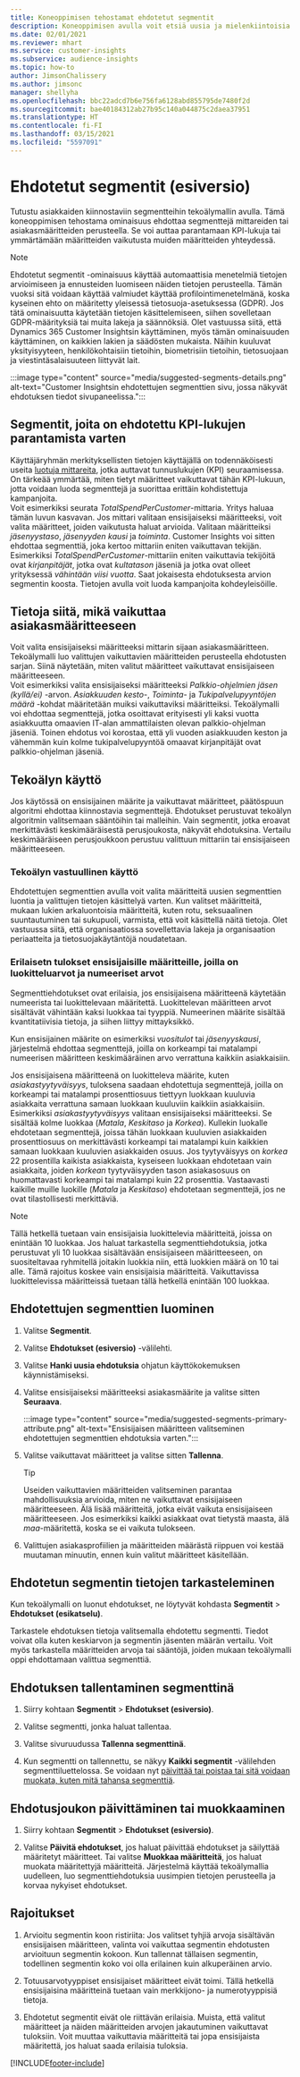 ```yaml
---
title: Koneoppimisen tehostamat ehdotetut segmentit
description: Koneoppimisen avulla voit etsiä uusia ja mielenkiintoisia segmenttejä asiakasmääritteiden perusteella.
ms.date: 02/01/2021
ms.reviewer: mhart
ms.service: customer-insights
ms.subservice: audience-insights
ms.topic: how-to
author: JimsonChalissery
ms.author: jimsonc
manager: shellyha
ms.openlocfilehash: bbc22adcd7b6e756fa6128abd855795de7480f2d
ms.sourcegitcommit: bae40184312ab27b95c140a044875c2daea37951
ms.translationtype: HT
ms.contentlocale: fi-FI
ms.lasthandoff: 03/15/2021
ms.locfileid: "5597091"
---
```

# <a name="suggested-segments-preview"></a>Ehdotetut segmentit (esiversio)

Tutustu asiakkaiden kiinnostaviin segmentteihin tekoälymallin avulla. Tämä koneoppimisen tehostama ominaisuus ehdottaa segmenttejä mittareiden tai asiakasmääritteiden perusteella. Se voi auttaa parantamaan KPI-lukuja tai ymmärtämään määritteiden vaikutusta muiden määritteiden yhteydessä. 

> [!NOTE]
> Ehdotetut segmentit -ominaisuus käyttää automaattisia menetelmiä tietojen arvioimiseen ja ennusteiden luomiseen näiden tietojen perusteella. Tämän vuoksi sitä voidaan käyttää valmiudet käyttää profilointimenetelmänä, koska kyseinen ehto on määritetty yleisessä tietosuoja-asetuksessa (GDPR). Jos tätä ominaisuutta käytetään tietojen käsittelemiseen, siihen sovelletaan GDPR-määrityksiä tai muita lakeja ja säännöksiä. Olet vastuussa siitä, että Dynamics 365 Customer Insightsin käyttäminen, myös tämän ominaisuuden käyttäminen, on kaikkien lakien ja säädösten mukaista. Näihin kuuluvat yksityisyyteen, henkilökohtaisiin tietoihin, biometrisiin tietoihin, tietosuojaan ja viestintäsalaisuuteen liittyvät lait.

:::image type="content" source="media/suggested-segments-details.png" alt-text="Customer Insightsin ehdotettujen segmenttien sivu, jossa näkyvät ehdotuksen tiedot sivupaneelissa.":::

## <a name="suggested-segments-to-improve-your-kpis"></a>Segmentit, joita on ehdotettu KPI-lukujen parantamista varten

Käyttäjäryhmän merkityksellisten tietojen käyttäjällä on todennäköisesti useita [luotuja mittareita](measures.md), jotka auttavat tunnuslukujen (KPI) seuraamisessa. On tärkeää ymmärtää, miten tietyt määritteet vaikuttavat tähän KPI-lukuun, jotta voidaan luoda segmenttejä ja suorittaa erittäin kohdistettuja kampanjoita.   
Voit esimerkiksi seurata *TotalSpendPerCustomer*-mittaria. Yritys haluaa tämän luvun kasvavan. Jos mittari valitaan ensisijaiseksi määritteeksi, voit valita määritteet, joiden vaikutusta haluat arvioida. Valitaan määritteiksi *jäsenyystaso*, *jäsenyyden kausi* ja *toiminta*. Customer Insights voi sitten ehdottaa segmenttiä, joka kertoo mittariin eniten vaikuttavan tekijän. Esimerkiksi *TotalSpendPerCustomer*-mittariin eniten vaikuttavia tekijöitä ovat *kirjanpitäjät*, jotka ovat *kultatason* jäseniä ja jotka ovat olleet yrityksessä *vähintään viisi vuotta*. Saat jokaisesta ehdotuksesta arvion segmentin koosta. Tietojen avulla voit luoda kampanjoita kohdeyleisöille.

## <a name="understand-what-influences-a-customer-attribute"></a>Tietoja siitä, mikä vaikuttaa asiakasmääritteeseen

Voit valita ensisijaiseksi määritteeksi mittarin sijaan asiakasmääritteen. Tekoälymalli luo valittujen vaikuttavien määritteiden perusteella ehdotusten sarjan. Siinä näytetään, miten valitut määritteet vaikuttavat ensisijaiseen määritteeseen.   
Voit esimerkiksi valita ensisijaiseksi määritteeksi *Palkkio-ohjelmien jäsen (kyllä/ei)* -arvon. *Asiakkuuden kesto*-, *Toiminta*- ja *Tukipalvelupyyntöjen määrä* -kohdat määritetään muiksi vaikuttaviksi määritteiksi. Tekoälymalli voi ehdottaa segmenttejä, jotka osoittavat erityisesti yli kaksi vuotta asiakkuutta omaavien IT-alan ammattilaisten olevan palkkio-ohjelman jäseniä. Toinen ehdotus voi korostaa, että yli vuoden asiakkuuden keston ja vähemmän kuin kolme tukipalvelupyyntöä omaavat kirjanpitäjät ovat palkkio-ohjelman jäseniä. 

## <a name="artificial-intelligence-usage"></a>Tekoälyn käyttö

Jos käytössä on ensisijainen määrite ja vaikuttavat määritteet, päätöspuun algoritmi ehdottaa kiinnostavia segmenttejä. Ehdotukset perustuvat tekoälyn algoritmin valitsemaan sääntöihin tai malleihin. Vain segmentit, jotka eroavat merkittävästi keskimääräisestä perusjoukosta, näkyvät ehdotuksina. Vertailu keskimääräiseen perusjoukkoon perustuu valittuun mittariin tai ensisijaiseen määritteeseen.

### <a name="responsible-ai"></a>Tekoälyn vastuullinen käyttö

Ehdotettujen segmenttien avulla voit valita määritteitä uusien segmenttien luontia ja valittujen tietojen käsittelyä varten. Kun valitset määritteitä, mukaan lukien arkaluontoisia määritteitä, kuten rotu, seksuaalinen suuntautuminen tai sukupuoli, varmista, että voit käsittellä näitä tietoja. Olet vastuussa siitä, että organisaatiossa sovellettavia lakeja ja organisaation periaatteita ja tietosuojakäytäntöjä noudatetaan.

### <a name="different-results-for-primary-attributes-with-categorical-and-numeric-values"></a>Erilaisetn tulokset ensisijaisille määritteille, joilla on luokitteluarvot ja numeeriset arvot

Segmenttiehdotukset ovat erilaisia, jos ensisijaisena määritteenä käytetään numeerista tai luokittelevaan määritettä. Luokittelevan määritteen arvot sisältävät vähintään kaksi luokkaa tai tyyppiä. Numeerinen määrite sisältää kvantitatiivisia tietoja, ja siihen liittyy mittayksikkö.

Kun ensisijainen määrite on esimerkiksi *vuositulot* tai *jäsenyyskausi*, järjestelmä ehdottaa segmenttejä, joilla on korkeampi tai matalampi numeerisen määritteen keskimääräinen arvo verrattuna kaikkiin asiakkaisiin.

Jos ensisijaisena määritteenä on luokitteleva määrite, kuten *asiakastyytyväisyys*, tuloksena saadaan ehdotettuja segmenttejä, joilla on korkeampi tai matalampi prosenttiosuus tiettyyn luokkaan kuuluvia asiakkaita verrattuna samaan luokkaan kuuluviin kaikkiin asiakkaisiin. Esimerkiksi *asiakastyytyväisyys* valitaan ensisijaiseksi määritteeksi. Se sisältää kolme luokkaa (*Matala*, *Keskitaso* ja *Korkea*). Kullekin luokalle ehdotetaan segmenttejä, joissa tähän luokkaan kuuluvien asiakkaiden prosenttiosuus on merkittävästi korkeampi tai matalampi kuin kaikkien samaan luokkaan kuuluvien asiakkaiden osuus. Jos tyytyväisyys on *korkea* 22 prosentilla kaikista asiakkaista, kyseiseen luokkaan ehdotetaan vain asiakkaita, joiden *korkean* tyytyväisyyden tason asiakasosuus on huomattavasti korkeampi tai matalampi kuin 22 prosenttia. Vastaavasti kaikille muille luokille (*Matala* ja *Keskitaso*) ehdotetaan segmenttejä, jos ne ovat tilastollisesti merkittäviä.

> [!NOTE]
> Tällä hetkellä tuetaan vain ensisijaisia luokittelevia määritteitä, joissa on enintään 10 luokkaa. Jos haluat tarkastella segmenttiehdotuksia, jotka perustuvat yli 10 luokkaa sisältävään ensisijaiseen määritteeseen, on suositeltavaa ryhmitellä joitakin luokkia niin, että luokkien määrä on 10 tai alle. Tämä rajoitus koskee vain ensisijaisia määritteitä. Vaikuttavissa luokittelevissa määritteissä tuetaan tällä hetkellä enintään 100 luokkaa.

## <a name="generate-suggested-segments"></a>Ehdotettujen segmenttien luominen

1. Valitse **Segmentit**.

1. Valitse **Ehdotukset (esiversio)** -välilehti.

1. Valitse **Hanki uusia ehdotuksia** ohjatun käyttökokemuksen käynnistämiseksi.

1. Valitse ensisijaiseksi määritteeksi asiakasmäärite ja valitse sitten **Seuraava**.

   :::image type="content" source="media/suggested-segments-primary-attribute.png" alt-text="Ensisijaisen määritteen valitseminen ehdotettujen segmenttien ehdotuksia varten.":::

1. Valitse vaikuttavat määritteet ja valitse sitten **Tallenna**.
   
   > [!TIP]
   > Useiden vaikuttavien määritteiden valitseminen parantaa mahdollisuuksia arvioida, miten ne vaikuttavat ensisijaiseen määritteeseen. Älä lisää määritteitä, jotka eivät vaikuta ensisijaiseen määritteeseen. Jos esimerkiksi kaikki asiakkaat ovat tietystä maasta, älä *maa*-määritettä, koska se ei vaikuta tulokseen.

1. Valittujen asiakasprofiilien ja määritteiden määrästä riippuen voi kestää muutaman minuutin, ennen kuin valitut määritteet käsitellään. 

## <a name="view-details-of-a-suggested-segment"></a>Ehdotetun segmentin tietojen tarkasteleminen

Kun tekoälymalli on luonut ehdotukset, ne löytyvät kohdasta **Segmentit** > **Ehdotukset (esikatselu)**.
 
Tarkastele ehdotuksen tietoja valitsemalla ehdotettu segmentti. Tiedot voivat olla kuten keskiarvon ja segmentin jäsenten määrän vertailu. Voit myös tarkastella määritteiden arvoja tai sääntöjä, joiden mukaan tekoälymalli oppi ehdottamaan valittua segmenttiä.

## <a name="save-a-suggestion-as-a-segment"></a>Ehdotuksen tallentaminen segmenttinä

1. Siirry kohtaan **Segmentit** > **Ehdotukset (esiversio)**.

1. Valitse segmentti, jonka haluat tallentaa. 

1. Valitse sivuruudussa **Tallenna segmenttinä**. 

1. Kun segmentti on tallennettu, se näkyy **Kaikki segmentit** -välilehden segmenttiluettelossa. Se voidaan nyt [päivittää tai poistaa tai sitä voidaan muokata, kuten mitä tahansa segmenttiä](segments.md).

## <a name="refresh-or-edit-a-set-of-suggestions"></a>Ehdotusjoukon päivittäminen tai muokkaaminen

1. Siirry kohtaan **Segmentit** > **Ehdotukset (esiversio)**.

1. Valitse **Päivitä ehdotukset**, jos haluat päivittää ehdotukset ja säilyttää määritetyt määritteet. Tai valitse **Muokkaa määritteitä**, jos haluat muokata määritettyjä määritteitä. Järjestelmä käyttää tekoälymallia uudelleen, luo segmenttiehdotuksia uusimpien tietojen perusteella ja korvaa nykyiset ehdotukset.

## <a name="limitations"></a>Rajoitukset

1. Arvioitu segmentin koon ristiriita: Jos valitset tyhjiä arvoja sisältävän ensisijaisen määritteen, valinta voi vaikuttaa segmentin ehdotusten arvioituun segmentin kokoon. Kun tallennat tällaisen segmentin, todellinen segmentin koko voi olla erilainen kuin alkuperäinen arvio.
 
2. Totuusarvotyyppiset ensisijaiset määritteet eivät toimi. Tällä hetkellä ensisijaisina määritteinä tuetaan vain merkkijono- ja numerotyyppisiä tietoja.

3. Ehdotetut segmentit eivät ole riittävän erilaisia. Muista, että valitut määritteet ja näiden määritteiden arvojen jakautuminen vaikuttavat tuloksiin. Voit muuttaa vaikuttavia määritteitä tai jopa ensisijaista määritettä, jos haluat saada erilaisia tuloksia.



[!INCLUDE[footer-include](../includes/footer-banner.md)]